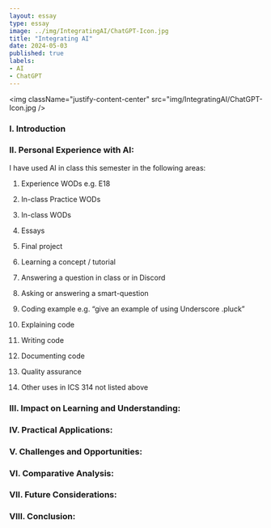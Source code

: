 ```yaml
---
layout: essay
type: essay
image: ../img/IntegratingAI/ChatGPT-Icon.jpg
title: "Integrating AI"
date: 2024-05-03
published: true
labels:
- AI
- ChatGPT
---
```

<img className="justify-content-center" src="img/IntegratingAI/ChatGPT-Icon.jpg />

### I. Introduction


### II. Personal Experience with AI:
I have used AI in class this semester in the following areas:

  1. Experience WODs e.g. E18

  2. In-class Practice WODs

  3. In-class WODs

  4. Essays

  5. Final project

  6. Learning a concept / tutorial

  7. Answering a question in class or in Discord

  8. Asking or answering a smart-question

  9. Coding example e.g. “give an example of using Underscore .pluck”

  10. Explaining code

  11. Writing code

  12. Documenting code

  13. Quality assurance 

  14. Other uses in ICS 314 not listed above


### III. Impact on Learning and Understanding:


### IV. Practical Applications:


### V. Challenges and Opportunities:


### VI. Comparative Analysis:


### VII. Future Considerations:


### VIII. Conclusion:
